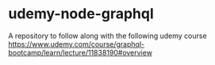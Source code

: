 # udemy-node-graphql
A repository to follow along with the following udemy course https://www.udemy.com/course/graphql-bootcamp/learn/lecture/11838190#overview

